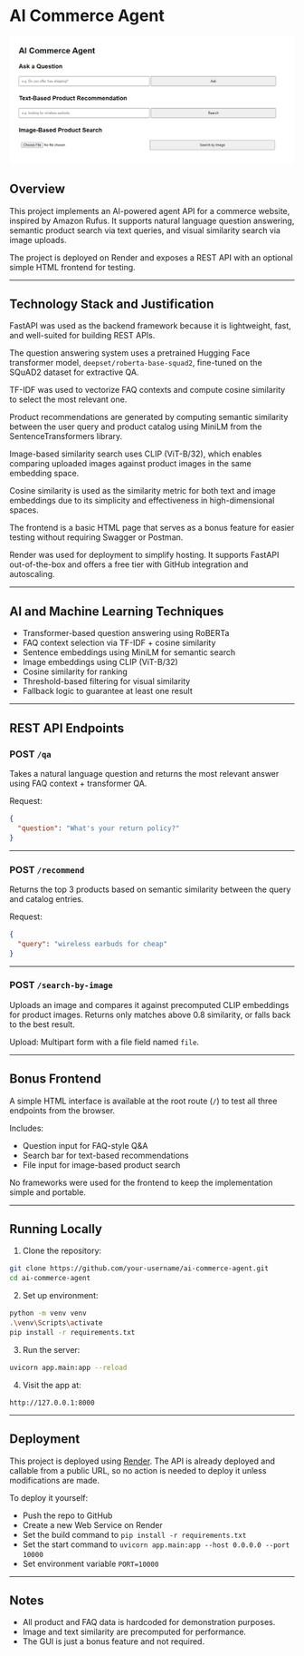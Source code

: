 # AI Commerce Agent

![alt text](image.png)

## Overview

This project implements an AI-powered agent API for a commerce website, inspired by Amazon Rufus. It supports natural language question answering, semantic product search via text queries, and visual similarity search via image uploads.

The project is deployed on Render and exposes a REST API with an optional simple HTML frontend for testing.

---

## Technology Stack and Justification

FastAPI was used as the backend framework because it is lightweight, fast, and well-suited for building REST APIs.

The question answering system uses a pretrained Hugging Face transformer model, `deepset/roberta-base-squad2`, fine-tuned on the SQuAD2 dataset for extractive QA.

TF-IDF was used to vectorize FAQ contexts and compute cosine similarity to select the most relevant one.

Product recommendations are generated by computing semantic similarity between the user query and product catalog using MiniLM from the SentenceTransformers library.

Image-based similarity search uses CLIP (ViT-B/32), which enables comparing uploaded images against product images in the same embedding space.

Cosine similarity is used as the similarity metric for both text and image embeddings due to its simplicity and effectiveness in high-dimensional spaces.

The frontend is a basic HTML page that serves as a bonus feature for easier testing without requiring Swagger or Postman.

Render was used for deployment to simplify hosting. It supports FastAPI out-of-the-box and offers a free tier with GitHub integration and autoscaling.

---

## AI and Machine Learning Techniques

- Transformer-based question answering using RoBERTa
- FAQ context selection via TF-IDF + cosine similarity
- Sentence embeddings using MiniLM for semantic search
- Image embeddings using CLIP (ViT-B/32)
- Cosine similarity for ranking
- Threshold-based filtering for visual similarity
- Fallback logic to guarantee at least one result

---

## REST API Endpoints

### POST `/qa`

Takes a natural language question and returns the most relevant answer using FAQ context + transformer QA.

Request:
```json
{
  "question": "What's your return policy?"
}
```

---

### POST `/recommend`

Returns the top 3 products based on semantic similarity between the query and catalog entries.

Request:
```json
{
  "query": "wireless earbuds for cheap"
}
```

---

### POST `/search-by-image`

Uploads an image and compares it against precomputed CLIP embeddings for product images. Returns only matches above 0.8 similarity, or falls back to the best result.

Upload: Multipart form with a file field named `file`.

---

## Bonus Frontend

A simple HTML interface is available at the root route (`/`) to test all three endpoints from the browser.

Includes:
- Question input for FAQ-style Q&A
- Search bar for text-based recommendations
- File input for image-based product search

No frameworks were used for the frontend to keep the implementation simple and portable.

---

## Running Locally

1. Clone the repository:
```bash
git clone https://github.com/your-username/ai-commerce-agent.git
cd ai-commerce-agent
```

2. Set up environment:
```bash
python -m venv venv
.\venv\Scripts\activate
pip install -r requirements.txt
```

3. Run the server:
```bash
uvicorn app.main:app --reload
```

4. Visit the app at:
```
http://127.0.0.1:8000
```

---

## Deployment

This project is deployed using [Render](https://render.com). The API is already deployed and callable from a public URL, so no action is needed to deploy it unless modifications are made.

To deploy it yourself:
- Push the repo to GitHub
- Create a new Web Service on Render
- Set the build command to `pip install -r requirements.txt`
- Set the start command to `uvicorn app.main:app --host 0.0.0.0 --port 10000`
- Set environment variable `PORT=10000`

---

## Notes

- All product and FAQ data is hardcoded for demonstration purposes.
- Image and text similarity are precomputed for performance.
- The GUI is just a bonus feature and not required.

